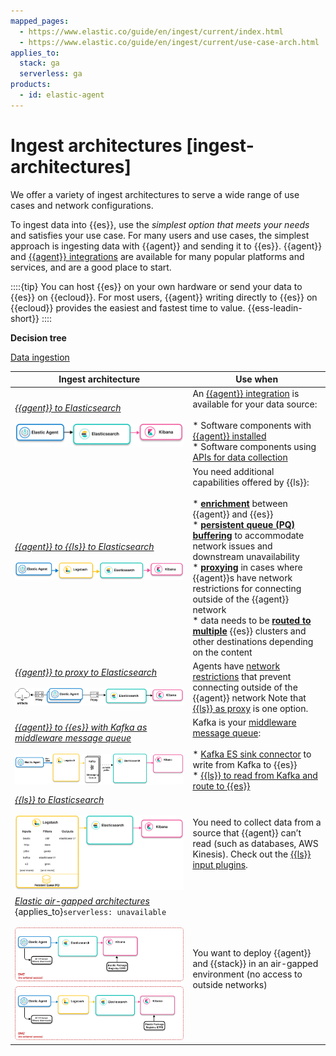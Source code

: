 ```yaml
---
mapped_pages:
  - https://www.elastic.co/guide/en/ingest/current/index.html
  - https://www.elastic.co/guide/en/ingest/current/use-case-arch.html
applies_to:
  stack: ga
  serverless: ga
products:
  - id: elastic-agent
---
```


# Ingest architectures [ingest-architectures]

We offer a variety of ingest architectures to serve a wide range of use cases and network configurations.

To ingest data into {{es}}, use the *simplest option that meets your needs* and satisfies your use case. For many users and use cases, the simplest approach is ingesting data with {{agent}} and sending it to {{es}}. {{agent}} and [{{agent}} integrations](https://www.elastic.co/integrations/) are available for many popular platforms and services, and are a good place to start.

::::{tip}
You can host {{es}} on your own hardware or send your data to {{es}} on {{ecloud}}. For most users, {{agent}} writing directly to {{es}} on {{ecloud}} provides the easiest and fastest time to value. {{ess-leadin-short}}
::::

**Decision tree**

[Data ingestion](../ingest.md)

| **Ingest architecture** | **Use when** |
| --- | --- |
| [*{{agent}} to Elasticsearch*](./ingest-reference-architectures/agent-to-es.md)<br><br>![Image showing {{agent}} collecting data and sending to {{es}}](/manage-data/images/ingest-ea-es.png "") | An [{{agent}} integration](https://docs.elastic.co/en/integrations) is available for your data source:<br><br>* Software components with [{{agent}} installed](./ingest-reference-architectures/agent-installed.md)<br>* Software components using [APIs for data collection](./ingest-reference-architectures/agent-apis.md)<br> |
| [*{{agent}} to {{ls}} to Elasticsearch*](./ingest-reference-architectures/agent-ls.md)<br><br>![Image showing {{agent}} to {{ls}} to {{es}}](/manage-data/images/ingest-ea-ls-es.png "") | You need additional capabilities offered by {{ls}}:<br><br>* [**enrichment**](./ingest-reference-architectures/ls-enrich.md) between {{agent}} and {{es}}<br>* [**persistent queue (PQ) buffering**](./ingest-reference-architectures/lspq.md) to accommodate network issues and downstream unavailability<br>* [**proxying**](./ingest-reference-architectures/ls-networkbridge.md) in cases where {{agent}}s have network restrictions for connecting outside of the {{agent}} network<br>* data needs to be [**routed to multiple**](./ingest-reference-architectures/ls-multi.md) {{es}} clusters and other destinations depending on the content<br> |
| [*{{agent}} to proxy to Elasticsearch*](./ingest-reference-architectures/agent-proxy.md)<br><br>![Image showing connections between {{agent}} and {{es}} using a proxy](/manage-data/images/ingest-ea-proxy-es.png "") | Agents have [network restrictions](./ingest-reference-architectures/agent-proxy.md) that prevent connecting outside of the {{agent}} network Note that [{{ls}} as proxy](./ingest-reference-architectures/ls-networkbridge.md) is one option.<br> |
| [*{{agent}} to {{es}} with Kafka as middleware message queue*](./ingest-reference-architectures/agent-kafka-es.md)<br><br>![Image showing {{agent}} collecting data and using Kafka as a message queue enroute to {{es}}](/manage-data/images/ingest-ea-kafka.png "") | Kafka is your [middleware message queue](./ingest-reference-architectures/agent-kafka-es.md):<br><br>* [Kafka ES sink connector](./ingest-reference-architectures/agent-kafka-essink.md) to write from Kafka to {{es}}<br>* [{{ls}} to read from Kafka and route to {{es}}](./ingest-reference-architectures/agent-kafka-ls.md)<br> |
| [*{{ls}} to Elasticsearch*](./ingest-reference-architectures/ls-for-input.md)<br><br>![Image showing {{ls}} collecting data and sending to {{es}}](/manage-data/images/ingest-ls-es.png "") | You need to collect data from a source that {{agent}} can’t read (such as databases, AWS Kinesis). Check out the [{{ls}} input plugins](logstash-docs-md://lsr/input-plugins.md).<br> |
| [*Elastic air-gapped architectures*](./ingest-reference-architectures/airgapped-env.md) {applies_to}`serverless: unavailable`<br><br>![Image showing {{stack}} in an air-gapped environment](/manage-data/images/ingest-ea-airgapped.png "") | You want to deploy {{agent}} and {{stack}} in an air-gapped environment (no access to outside networks)<br> |


